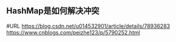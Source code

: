 ## HashMap是如何解决冲突
#URL
https://blog.csdn.net/u014532901/article/details/78936283
https://www.cnblogs.com/peizhe123/p/5790252.html
    